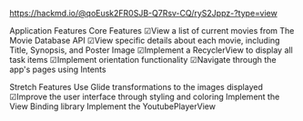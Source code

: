 https://hackmd.io/@qoEusk2FR0SJB-Q7Rsv-CQ/ryS2Jppz-?type=view

Application Features
Core Features
 ☑View a list of current movies from The Movie Database API
 ☑View specific details about each movie, including Title, Synopsis, and Poster Image
 ☑Implement a RecyclerView to display all task items
 ☑Implement orientation functionality
 ☑Navigate through the app's pages using Intents

Stretch Features
 Use Glide transformations to the images displayed
 ☑Improve the user interface through styling and coloring
 Implement the View Binding library
 Implement the YoutubePlayerView
